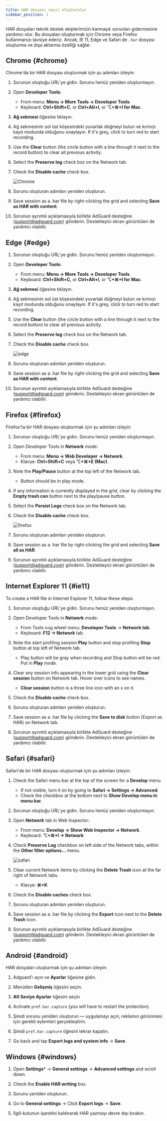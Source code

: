 ```yaml
---
title: HAR dosyası nasıl oluşturulur
sidebar_position: 1
---
```


HAR dosyaları teknik destek ekiplerimizin karmaşık sorunları gidermesine yardımcı olur. Bu dosyaları oluşturmak için Chrome veya Firefox kullanmanızı tavsiye ederiz. Ancak, IE 11, Edge ve Safari de `.har` dosyası oluşturma ve dışa aktarma özelliği sağlar.

## Chrome {#chrome}

Chrome'da bir HAR dosyası oluşturmak için şu adımları izleyin:

1. Sorunun oluştuğu URL'ye gidin. Sorunu henüz yeniden oluşturmayın.

1. Open **Developer Tools**:

    - From menu: **Menu → More Tools → Developer Tools**.
    - Keyboard: **Ctrl+Shift+C**, or **Ctrl+Alt+I**, or **⌥+⌘+I for Mac**.

1. **Ağ sekmesi** öğesine tıklayın.

1. Ağ sekmesinin sol üst köşesindeki yuvarlak düğmeyi bulun ve kırmızı kayıt modunda olduğunu onaylayın. If it's grey, click to turn red to start recording.

1. Use the **Clear** button (the circle button with a line through it next to the record button) to clear all previous activity.

1. Select the **Preserve log** check box on the Network tab.

1. Check the **Disable cache** check box.

    ![Chrome](https://cdn.adtidy.org/content/Kb/ad_blocker/guides/chrome.png)

1. Sorunu oluşturan adımları yeniden oluşturun.

1. Save session as a .har file by right-clicking the grid and selecting **Save as HAR with content**.

1. Sorunun ayrıntılı açıklamasıyla birlikte AdGuard desteğine (support@adguard.com) gönderin. Destekleyici ekran görüntüleri de yardımcı olabilir.

## Edge {#edge}

1. Sorunun oluştuğu URL'ye gidin. Sorunu henüz yeniden oluşturmayın.

1. Open **Developer Tools**:

    - From menu: **Menu → More Tools → Developer Tools**.
    - Keyboard: **Ctrl+Shift+C**, or **Ctrl+Alt+I**, or **⌥+⌘+I for Mac**.

1. **Ağ sekmesi** öğesine tıklayın.

1. Ağ sekmesinin sol üst köşesindeki yuvarlak düğmeyi bulun ve kırmızı kayıt modunda olduğunu onaylayın. If it's grey, click to turn red to start recording.

1. Use the **Clear** button (the circle button with a line through it next to the record button) to clear all previous activity.

1. Select the **Preserve log** check box on the Network tab.

1. Check the **Disable cache** check box.

    ![edge](https://cdn.adtidy.org/content/Kb/ad_blocker/guides/edge.png)

1. Sorunu oluşturan adımları yeniden oluşturun.

1. Save session as a .har file by right-clicking the grid and selecting **Save as HAR with content**.

1. Sorunun ayrıntılı açıklamasıyla birlikte AdGuard desteğine (support@adguard.com) gönderin. Destekleyici ekran görüntüleri de yardımcı olabilir.

## Firefox {#firefox}

Firefox'ta bir HAR dosyası oluşturmak için şu adımları izleyin:

1. Sorunun oluştuğu URL'ye gidin. Sorunu henüz yeniden oluşturmayın.

1. Open Developer Tools in **Network** mode:

    - From menu: **Menu → Web Developer → Network**.
    - Klavye: **Ctrl+Shift+C** veya **⌥+⌘+E (Mac)**.

1. Note the **Play/Pause** button at the top left of the Network tab.

    - Button should be in play mode.

1. If any information is currently displayed in the grid, clear by clicking the **Empty trash can** button next to the play/pause button.

1. Select the **Persist Logs** check box on the Network tab.

1. Check the **Disable cache** check box.

    ![firefox](https://cdn.adtidy.org/content/Kb/ad_blocker/guides/firefox.png)

1. Sorunu oluşturan adımları yeniden oluşturun.

1. Save session as a .har file by right-clicking the grid and selecting **Save all as HAR**.

1. Sorunun ayrıntılı açıklamasıyla birlikte AdGuard desteğine (support@adguard.com) gönderin. Destekleyici ekran görüntüleri de yardımcı olabilir.

## Internet Explorer 11 {#ie11}

To create a HAR file in Internet Explorer 11, follow these steps:

1. Sorunun oluştuğu URL'ye gidin. Sorunu henüz yeniden oluşturmayın.

1. Open Developer Tools in **Network** mode:

    - From Tools cog wheel menu: **Developer Tools** → **Network tab**.
    - Keyboard: **F12 → Network** tab.

1. Note the start profiling session **Play** button and stop profiling **Stop** button at top left of Network tab.

    - Play button will be gray when recording and Stop button will be red. Put in **Play** mode.

1. Clear any session info appearing in the lower grid using the **Clear session** button on Network tab. Hover over icons to see names.

    - **Clear session** button is a three line icon with an x on it.

1. Check the **Disable cache** check box.

1. Sorunu oluşturan adımları yeniden oluşturun.

1. Save session as a .har file by clicking the **Save to disk** button (Export as HAR) on Network tab.

1. Sorunun ayrıntılı açıklamasıyla birlikte AdGuard desteğine (support@adguard.com) gönderin. Destekleyici ekran görüntüleri de yardımcı olabilir.

## Safari {#safari}

Safari'de bir HAR dosyası oluşturmak için şu adımları izleyin:

1. Check the Safari menu bar at the top of the screen for a **Develop** menu.

    - If not visible, turn it on by going to **Safari → Settings → Advanced**.
    - Check the checkbox at the bottom next to **Show Develop menu in menu bar**.

1. Sorunun oluştuğu URL'ye gidin. Sorunu henüz yeniden oluşturmayın.

1. Open **Network** tab in Web Inspector:

    - From menu: **Develop → Show Web Inspector → Network**.
    - Keyboard: **⌥+⌘+I → Network**

1. Check **Preserve Log** checkbox on left side of the Network tabs, within the **Other filter options...** menu.

    ![safari](https://cdn.adtidy.org/content/kb/ad_blocker/safari/preserve-log.png)

1. Clear current Network items by clicking the **Delete Trash** icon at the far right of Network tabs.

    - Klavye: **⌘+K**

1. Check the **Disable caches** check box.

1. Sorunu oluşturan adımları yeniden oluşturun.

1. Save session as a .har file by clicking the **Export** icon next to the **Delete Trash** icon.

1. Sorunun ayrıntılı açıklamasıyla birlikte AdGuard desteğine (support@adguard.com) gönderin. Destekleyici ekran görüntüleri de yardımcı olabilir.

## Android {#android}

HAR dosyaları oluşturmak için şu adımları izleyin:

1. Adguard'ı açın ve **Ayarlar** öğesine gidin.

1. Menüden **Gelişmiş** öğesini seçin.

1. **Alt Seviye Ayarlar** öğesini seçin

1. Activate `pref.har.capture` (you will have to restart the protection).

1. Şimdi sorunu yeniden oluşturun — uygulamayı açın, reklamın görünmesi için gerekli eylemleri gerçekleştirin.

1. Şimdi `pref.har.capture` öğesini tekrar kapatın.

1. Go back and tap **Export logs and system info** → **Save**.

## Windows {#windows}

1. Open **Settings*** → **General settings** → **Advanced settings** and scroll down.

1. Check the **Enable HAR writing** box.

1. Sorunu yeniden oluşturun.

1. Go to **General settings** → Click **Export logs** → **Save**.

1. İlgili kutunun işaretini kaldırarak HAR yazmayı devre dışı bırakın.
